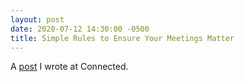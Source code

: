 ```yaml
---
layout: post
date: 2020-07-12 14:30:00 -0500
title: Simple Rules to Ensure Your Meetings Matter
---
```


A [post](https://www.connected.io/post/simple-rules-to-ensure-your-meetings-matter/) I wrote at Connected.